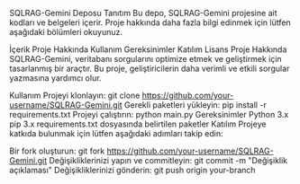 SQLRAG-Gemini Deposu
Tanıtım
Bu depo, SQLRAG-Gemini projesine ait kodları ve belgeleri içerir. Proje hakkında daha fazla bilgi edinmek için lütfen aşağıdaki bölümleri okuyunuz.

İçerik
Proje Hakkında
Kullanım
Gereksinimler
Katılım
Lisans
Proje Hakkında
SQLRAG-Gemini, veritabanı sorgularını optimize etmek ve geliştirmek için tasarlanmış bir araçtır. Bu proje, geliştiricilerin daha verimli ve etkili sorgular yazmasına yardımcı olur.

Kullanım
Projeyi klonlayın: git clone https://github.com/your-username/SQLRAG-Gemini.git
Gerekli paketleri yükleyin: pip install -r requirements.txt
Projeyi çalıştırın: python main.py
Gereksinimler
Python 3.x
pip 3.x
requirements.txt dosyasında belirtilen paketler
Katılım
Projeye katkıda bulunmak için lütfen aşağıdaki adımları takip edin:

Bir fork oluşturun: git fork https://github.com/your-username/SQLRAG-Gemini.git
Değişikliklerinizi yapın ve commitleyin: git commit -m "Değişiklik açıklaması"
Değişikliklerinizi gönderin: git push origin your-branch
